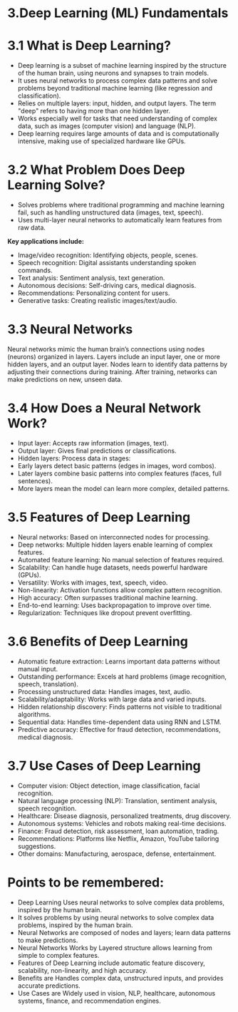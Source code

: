 # 3.Deep Learning (ML) Fundamentals 
# 3.1 What is Deep Learning?
- Deep learning is a subset of machine learning inspired by the structure of the human brain, using neurons and synapses to train models.
- It uses neural networks to process complex data patterns and solve problems beyond traditional machine learning (like regression and classification).
- Relies on multiple layers: input, hidden, and output layers. The term "deep" refers to having more than one hidden layer.
- Works especially well for tasks that need understanding of complex data, such as images (computer vision) and language (NLP).
- Deep learning requires large amounts of data and is computationally intensive, making use of specialized hardware like GPUs.
# 3.2 What Problem Does Deep Learning Solve?
- Solves problems where traditional programming and machine learning fail, such as handling unstructured data (images, text, speech).
- Uses multi-layer neural networks to automatically learn features from raw data.

**Key applications include:**
  
- Image/video recognition: Identifying objects, people, scenes.
- Speech recognition: Digital assistants understanding spoken commands.
- Text analysis: Sentiment analysis, text generation.
- Autonomous decisions: Self-driving cars, medical diagnosis.
- Recommendations: Personalizing content for users.
- Generative tasks: Creating realistic images/text/audio.

# 3.3 Neural Networks
Neural networks mimic the human brain’s connections using nodes (neurons) organized in layers.
Layers include an input layer, one or more hidden layers, and an output layer.
Nodes learn to identify data patterns by adjusting their connections during training.
After training, networks can make predictions on new, unseen data.

# 3.4 How Does a Neural Network Work?
- Input layer: Accepts raw information (images, text).
- Output layer: Gives final predictions or classifications.
- Hidden layers: Process data in stages:
- Early layers detect basic patterns (edges in images, word combos).
- Later layers combine basic patterns into complex features (faces, full sentences).
- More layers mean the model can learn more complex, detailed patterns.

# 3.5 Features of Deep Learning
- Neural networks: Based on interconnected nodes for processing.
- Deep networks: Multiple hidden layers enable learning of complex features.
- Automated feature learning: No manual selection of features required.
- Scalability: Can handle huge datasets, needs powerful hardware (GPUs).
- Versatility: Works with images, text, speech, video.
- Non-linearity: Activation functions allow complex pattern recognition.
- High accuracy: Often surpasses traditional machine learning.
- End-to-end learning: Uses backpropagation to improve over time.
- Regularization: Techniques like dropout prevent overfitting.

# 3.6 Benefits of Deep Learning
- Automatic feature extraction: Learns important data patterns without manual input.
- Outstanding performance: Excels at hard problems (image recognition, speech, translation).
- Processing unstructured data: Handles images, text, audio.
- Scalability/adaptability: Works with large data and varied inputs.
- Hidden relationship discovery: Finds patterns not visible to traditional algorithms.
- Sequential data: Handles time-dependent data using RNN and LSTM.
- Predictive accuracy: Effective for fraud detection, recommendations, medical diagnosis.

# 3.7 Use Cases of Deep Learning
- Computer vision: Object detection, image classification, facial recognition.
- Natural language processing (NLP): Translation, sentiment analysis, speech recognition.
- Healthcare: Disease diagnosis, personalized treatments, drug discovery.
- Autonomous systems: Vehicles and robots making real-time decisions.
- Finance: Fraud detection, risk assessment, loan automation, trading.
- Recommendations: Platforms like Netflix, Amazon, YouTube tailoring suggestions.
- Other domains: Manufacturing, aerospace, defense, entertainment.

# Points to be remembered:
 - Deep Learning Uses neural networks to solve complex data problems, inspired by the human brain.
- It solves problems by using neural networks to solve complex data problems, inspired by the human brain.
- Neural Networks are composed of nodes and layers; learn data patterns to make predictions.
 - Neural Networks Works by Layered structure allows learning from simple to complex features.
- Features of Deep Learning include automatic feature discovery, scalability, non-linearity, and high accuracy.
- Benefits are Handles complex data, unstructured inputs, and provides accurate predictions.
- Use Cases are Widely used in vision, NLP, healthcare, autonomous systems, finance, and recommendation engines.
